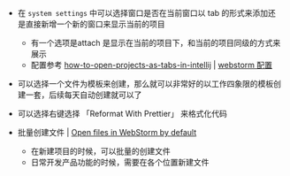 - 在 `system settings` 中可以选择窗口是否在当前窗口以 tab 的形式来添加还是直接新增一个新的窗口来显示当前的项目
    - 有一个选项是attach 是显示在当前的项目下，和当前的项目同级的方式来展示
    - 配置参考 [how-to-open-projects-as-tabs-in-intellij](https://stackoverflow.com/questions/65397429/how-to-open-projects-as-tabs-in-intellij)  | [webstorm 配置](https://www.jetbrains.com/help/webstorm/project-tool-window.html#content_pane_context_menu)

- 可以选择一个文件为模板来创建，那么就可以非常好的以工作四象限的模板创建一套，后续每天自动创建就可以了
- 可以选择右键选择 「Reformat With Prettier」 来格式化代码
- 批量创建文件 | [Open files in WebStorm by default﻿](https://www.jetbrains.com/help/webstorm/creating-and-registering-file-types.html#associate-files-with-ide)
    - 在新建项目的时候，可以批量的创建文件
    - 日常开发产品功能的时候，需要在各个位置新建文件



